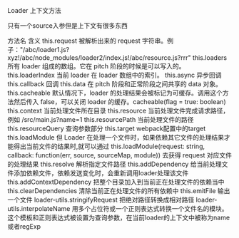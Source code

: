 Loader 上下文方法

只有一个source入参但是上下文有很多东西

方法名	含义
this.request	被解析出来的 request 字符串。例子："/abc/loader1.js?xyz!/abc/node_modules/loader2/index.js!/abc/resource.js?rrr"
this.loaders	所有 loader 组成的数组。它在 pitch 阶段的时候是可以写入的。
this.loaderIndex	当前 loader 在 loader 数组中的索引。
this.async	异步回调
this.callback	回调
this.data	在 pitch 阶段和正常阶段之间共享的 data 对象。
this.cacheable	默认情况下，loader 的处理结果会被标记为可缓存。调用这个方法然后传入 false，可以关闭 loader 的缓存。cacheable(flag = true: boolean)
this.context	当前处理文件所在目录
this.resource	当前处理文件完成请求路径，例如 /src/main.js?name=1
this.resourcePath	当前处理文件的路径
this.resourceQuery	查询参数部分
this.target	webpack配置中的target
this.loadModule	但 Loader 在处理一个文件时，如果依赖其它文件的处理结果才能得出当前文件的结果时,就可以通过 this.loadModule(request: string, callback: function(err, source, sourceMap, module)) 去获得 request 对应文件的处理结果
this.resolve	解析指定文件路径
this.addDependency	给当前处理文件添加依赖文件，依赖发送变化时，会重新调用loader处理该文件
this.addContextDependency	把整个目录加入到当前正在处理文件的依赖当中
this.clearDependencies	清除当前正在处理文件的所有依赖中
this.emitFile	输出一个文件
loader-utils.stringifyRequest	把绝对路径转换成相对路径
loader-utils.interpolateName	用多个占位符或一个正则表达式转换一个文件名的模块。这个模板和正则表达式被设置为查询参数，在当前loader的上下文中被称为name或者regExp
